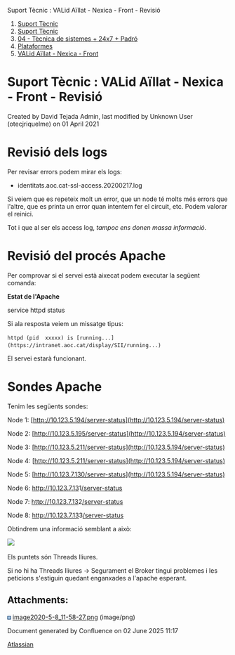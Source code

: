Suport Tècnic : VALid Aïllat - Nexica - Front - Revisió  

1.  [Suport Tècnic](index.html)
2.  [Suport Tècnic](13893782.html)
3.  [04 - Tècnica de sistemes + 24x7 + Padró](26313202.html)
4.  [Plataformes](Plataformes_41520520.html)
5.  [VALid Aïllat - Nexica - Front](41522238.html)

Suport Tècnic : VALid Aïllat - Nexica - Front - Revisió
=======================================================

Created by David Tejada Admin, last modified by Unknown User (otecjriquelme) on 01 April 2021

Revisió dels logs
=================

Per revisar errors podem mirar els logs:

*   identitats.aoc.cat-ssl-access.20200217.log

Si veiem que es repeteix molt un error, que un node té molts més errors que l'altre, que es printa un error quan intentem fer el circuit, etc. Podem valorar el reinici.

Tot i que al ser els access log, _tampoc ens donen massa informació_.

  

Revisió del procés Apache
=========================

Per comprovar si el servei està aixecat podem executar la següent comanda:

**Estat de l'Apache**

service httpd status

Si ala resposta veiem un missatge tipus:

`httpd (pid  xxxxx) is [running...](https://intranet.aoc.cat/display/SII/running...)`

El servei estarà funcionant.

  

Sondes Apache
=============

Tenim les següents sondes:

Node 1: [http://10.123.5.194/server-status](http://10.123.5.194/server-status)

Node 2: [http://10.123.5.195/server-status](http://10.123.5.194/server-status)

Node 3: [http://10.123.5.211/server-status](http://10.123.5.194/server-status)

Node 4: [http://10.123.5.211/server-status](http://10.123.5.194/server-status)

Node 5: [http://10.123.7.130/server-status](http://10.123.5.194/server-status)

Node 6: [http://](http://10.123.5.194/server-status)[10.123.7.13](http://10.123.5.194/server-status)1[/server-status](http://10.123.5.194/server-status)

Node 7: [http://](http://10.123.5.194/server-status)[10.123.7.13](http://10.123.5.194/server-status)2[/server-status](http://10.123.5.194/server-status)

Node 8: [http://](http://10.123.5.194/server-status)[10.123.7.13](http://10.123.5.194/server-status)3[/server-status](http://10.123.5.194/server-status)

  

Obtindrem una informació semblant a això:

![](attachments/41522242/41522279.png)

Els puntets són Threads lliures.

Si no hi ha Threads lliures → Segurament el Broker tingui problemes i les peticions s'estiguin quedant enganxades a l'apache esperant.

  

Attachments:
------------

![](images/icons/bullet_blue.gif) [image2020-5-8\_11-58-27.png](attachments/41522242/41522279.png) (image/png)  

Document generated by Confluence on 02 June 2025 11:17

[Atlassian](http://www.atlassian.com/)